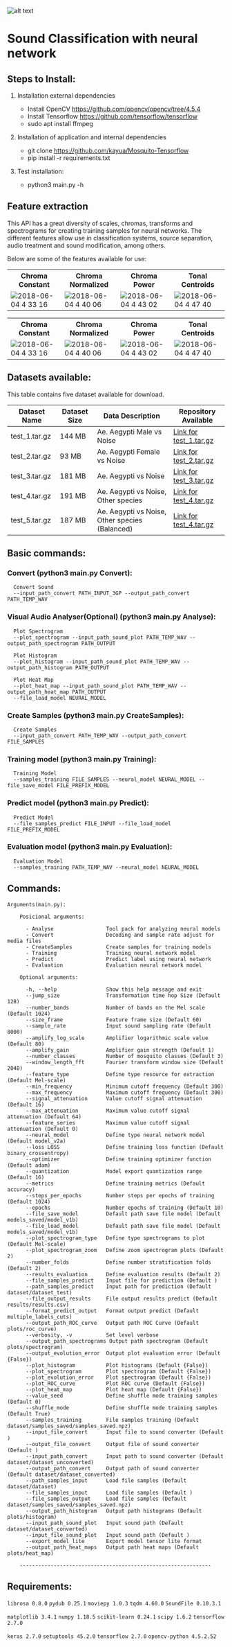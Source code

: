 ![alt text](layout/layout_aedes.png)
# Sound Classification with neural network



## Steps to Install:

1. Installation external dependencies
    - Install OpenCV https://github.com/opencv/opencv/tree/4.5.4
    - Install Tensorflow https://github.com/tensorflow/tensorflow
    - sudo apt install ffmpeg
    
2. Installation of application and internal dependencies
    - git clone https://github.com/kayua/Mosquito-Tensorflow
    - pip install -r requirements.txt
    
3. Test installation:
    - python3 main.py -h


## Feature extraction

This API has a great diversity of scales, chromas, transforms and spectrograms for creating training samples for neural networks. The different features allow use in classification systems, source separation, audio treatment and sound modification, among others.

Below are some of the features available for use:

<table>
    <tbody>
        <tr>
            <th width="20%">Chroma Constant</th>
            <th width="20%">Chroma Normalized</th>
            <th width="20%">Chroma Power</th>
            <th width="20%">Tonal Centroids</th>
        </tr>
        <tr>
            <td><img src="https://github.com/kayua/MosquitoClassification-TensorFlow/blob/master/spectrograms/chroma_constant/aedes_aegypti17_chroma_constant.png" alt="2018-06-04 4 33 16" style="max-width:100%;"></td>
            <td><img src="https://github.com/kayua/MosquitoClassification-TensorFlow/blob/master/spectrograms/chroma_normalized/aedes_aegypti7_chroma_normalized.png" alt="2018-06-04 4 40 06" style="max-width:100%;"></td>
            <td><img src="https://github.com/kayua/MosquitoClassification-TensorFlow/blob/master/spectrograms/chroma_power/aedes_aegypti7_chroma_power.png" alt="2018-06-04 4 43 02" style="max-width:100%;"></td>
            <td><img src="https://github.com/kayua/MosquitoClassification-TensorFlow/blob/master/spectrograms/tonal_centroids/aedes_aegypti7_tonal_centroids.png" alt="2018-06-04 4 47 40" style="max-width:100%;"></td>
        </tr>


</table>

<table>
    <tbody>
        <tr>
            <th width="20%">Chroma Constant</th>
            <th width="20%">Chroma Normalized</th>
            <th width="20%">Chroma Power</th>
            <th width="20%">Tonal Centroids</th>
        </tr>
        <tr>
            <td><img src="https://github.com/kayua/MosquitoClassification-TensorFlow/blob/master/spectrograms/chroma_constant/aedes_aegypti17_chroma_constant.png" alt="2018-06-04 4 33 16" style="max-width:100%;"></td>
            <td><img src="https://github.com/kayua/MosquitoClassification-TensorFlow/blob/master/spectrograms/chroma_normalized/aedes_aegypti7_chroma_normalized.png" alt="2018-06-04 4 40 06" style="max-width:100%;"></td>
            <td><img src="https://github.com/kayua/MosquitoClassification-TensorFlow/blob/master/spectrograms/chroma_power/aedes_aegypti7_chroma_power.png" alt="2018-06-04 4 43 02" style="max-width:100%;"></td>
            <td><img src="https://github.com/kayua/MosquitoClassification-TensorFlow/blob/master/spectrograms/tonal_centroids/aedes_aegypti7_tonal_centroids.png" alt="2018-06-04 4 47 40" style="max-width:100%;"></td>
        </tr>


</table>



## Datasets available:
This table contains five dataset available for download.

|Dataset Name| Dataset Size | Data Description  | Repository Available
|---|------|-----|------- 
| test_1.tar.gz | 144 MB | Ae. Aegypti Male vs Noise| <a href="https://drive.google.com/file/d/1Qv0FCV5XW-K7D4AzSTTDA99QAq4CnnEZ/view?usp=sharing" target="_blank">Link for test_1.tar.gz</a>
| test_2.tar.gz | 93 MB |  Ae. Aegypti Female vs Noise | <a href="https://drive.google.com/file/d/1DNBpXlePvcNBhbclz3X1xr9de9H9S8L9/view?usp=sharing" target="_blank">Link for test_2.tar.gz</a>
| test_3.tar.gz | 181 MB | Ae. Aegypti vs Noise | <a href="https://drive.google.com/file/d/14-bplhwmxQROsrh1JyH_s33tZC17ZbAi/view?usp=sharing" target="_blank">Link for test_3.tar.gz</a>
| test_4.tar.gz | 191 MB | Ae. Aegypti vs Noise, Other species | <a href="https://drive.google.com/file/d/1xw3Sdo_2hGp3CkmRTu8yXfS6N-rdLStO/view?usp=sharing" target="_blank">Link for test_4.tar.gz</a>
| test_5.tar.gz | 187 MB | Ae. Aegypti vs Noise, Other species  (Balanced) | <a href="https://drive.google.com/file/d/1VBVp4w2_VjlgxDHSTdrfcGxd_sYiRryB/view?usp=sharing" target="_blank">Link for test_4.tar.gz</a>

## Basic commands:

### Convert (python3 main.py Convert):
      Convert Sound
      --input_path_convert PATH_INPUT_3GP --output_path_convert PATH_TEMP_WAV

### Visual Audio Analyser(Optional) (python3 main.py Analyse):
      Plot Spectrogram
      --plot_spectrogram --input_path_sound_plot PATH_TEMP_WAV --output_path_spectrogram PATH_OUTPUT

      Plot Histogram
      --plot_histogram --input_path_sound_plot PATH_TEMP_WAV --output_path_histogram PATH_OUTPUT

      Plot Heat Map
      --plot_heat_map --input_path_sound_plot PATH_TEMP_WAV --output_path_heat_map PATH_OUTPUT
      --file_load_model NEURAL_MODEL

### Create Samples (python3 main.py CreateSamples):
      Create Samples
      --input_path_convert PATH_TEMP_WAV --output_path_convert FILE_SAMPLES

### Training model (python3 main.py Training):
      Training Model
      --samples_training FILE_SAMPLES --neural_model NEURAL_MODEL --file_save_model FILE_PREFIX_MODEL

### Predict model (python3 main.py Predict):
      Predict Model
      --file_samples_predict FILE_INPUT --file_load_model FILE_PREFIX_MODEL

### Evaluation model (python3 main.py Evaluation):
      Evaluation Model
      --samples_training PATH_TEMP_WAV --neural_model NEURAL_MODEL

## Commands:

    Arguments(main.py):
         
        Posicional arguments:

          - Analyse                 Tool pack for analyzing neural models
          - Convert                 Decoding and sample rate adjust for media files
          - CreateSamples           Create samples for training models
          - Training                Training neural network model
          - Predict                 Predict label using neural network
          - Evaluation              Evaluation neural network model

        Optional arguments:

          -h, --help                Show this help message and exit
          --jump_size               Transformation time hop Size (Default 128)
          --number_bands            Number of bands on the Mel scale (Default 1024)
          --size_frame              Feature frame size (Default 60)
          --sample_rate             Input sound sampling rate (Default 8000)
          --amplify_log_scale       Amplifier logarithmic scale value (Default 80)
          --amplify_gain            Amplifier gain strength (Default 1)
          --number_classes          Number of mosquito classes (Default 3)
          --window_length_fft       Fourier transform window size (Default 2048)
          --feature_type            Define type resource for extraction (Default Mel-scale)
          --min_frequency           Minimum cutoff frequency (Default 300)
          --max_frequency           Maximum cutoff frequency (Default 300)
          --signal_attenuation      Value cutoff signal attenuation (Default 16)
          --max_attenuation         Maximum value cutoff signal attenuation (Default 64)
          --feature_series          Maximum value cutoff signal attenuation (Default 0)
          --neural_model            Define type neural network model (Default model_v2a)
          --loss LOSS               Define training loss function (Default binary_crossentropy)
          --optimizer               Define training optimizer function (Default adam)
          --quantization            Model export quantization range (Default 16)
          --metrics                 Define training metrics (Default accuracy)
          --steps_per_epochs        Number steps per epochs of training (Default 1024)
          --epochs                  Number epochs of training (Default 10)
          --file_save_model         Default path save file model (Default models_saved/model_v1b)
          --file_load_model         Default path save file model (Default models_saved/model_v1b)
          --plot_spectrogram_type   Define type spectrograms to plot (Default Mel-scale)
          --plot_spectrogram_zoom   Define zoom spectrogram plots (Default 2)
          --number_folds            Define number stratification folds (Default 2)
          --results_evaluation      Define evaluation results (Default 2)
          --file_samples_predict    Input file for prediction (Default )
          --path_samples_predict    Input path for prediction (Default dataset/dataset_test)
          --file_output_results     File output results predict (Default results/results.csv)
          --format_predict_output   Format output predict (Default multiple_labels_cuts)
          --output_path_ROC_curve   Output path ROC Curve (Default plots/roc_curve)
          --verbosity, -v           Set level verbose
          --output_path_spectrograms Output path spectrogram (Default plots/spectrogram)
          --output_evolution_error  Output plot evaluation error (Default {False})
          --plot_histogram          Plot histograms (Default {False})
          --plot_spectrogram        Plot spectrogram (Default {False})
          --plot_evolution_error    Plot spectrogram (Default {False})
          --plot_ROC_curve          Plot ROC curve (Default {False})
          --plot_heat_map           Plot heat map (Default {False})
          --value_seed              Define shuffle mode training samples (Default 0)
          --shuffle_mode            Define shuffle mode training samples (Default True)
          --samples_training        File samples training (Default dataset/samples_saved/samples_saved.npz)
          --input_file_convert      Input file to sound converter (Default )
          --output_file_convert     Output file of sound converter (Default )
          --input_path_convert      Input path to sound converter (Default dataset/dataset_unconverted)
          --output_path_convert     Output path of sound converter (Default dataset/dataset_converted)
          --path_samples_input      Load file samples (Default dataset/dataset)
          --file_samples_input      Load file samples (Default )
          --file_samples_output     Load file samples (Default dataset/samples_saved/samples_saved.npz)
          --output_path_histogram   Output path histograms (Default plots/histogram)
          --input_path_sound_plot   Input sound path (Default dataset/dataset_converted)
          --input_file_sound_plot   Input sound path (Default )
          --export_model_lite       Export model tensor lite format
          --output_path_heat_maps   Output path heat maps (Default plots/heat_map)

        --------------------------------------------------------------

## Requirements:

`librosa 0.8.0`
`pydub 0.25.1`
`moviepy 1.0.3`
`tqdm 4.60.0`
`SoundFile 0.10.3.1`

`matplotlib 3.4.1`
`numpy 1.18.5`
`scikit-learn 0.24.1`
`scipy 1.6.2`
`tensorflow 2.7.0`

`keras 2.7.0`
`setuptools 45.2.0`
`tensorflow 2.7.0`
`opencv-python 4.5.2.52`